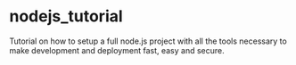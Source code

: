 # nodejs_tutorial
Tutorial on how to setup a full node.js project with all the tools necessary to make development and deployment fast, easy and secure.